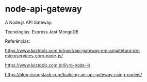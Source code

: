 # node-api-gateway
A Node.js API Gateway.

Tecnologias:
Express
Jest
MongoDB

Referências: 

https://www.luiztools.com.br/post/api-gateway-em-arquitetura-de-microservices-com-node-js/

https://www.luiztools.com.br/livro-node-ii/

https://blog.risingstack.com/building-an-api-gateway-using-nodejs/